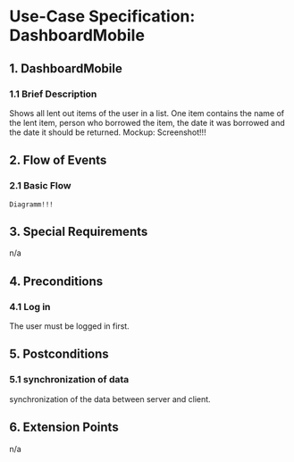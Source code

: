 # Use-Case Specification: DashboardMobile


## 1. DashboardMobile

### 1.1 Brief Description
Shows all lent out items of the user in a list. One item contains the name of the lent item, person who borrowed the item, the date it was borrowed and the date it should be returned. 
Mockup:
Screenshot!!!


## 2. Flow of Events

### 2.1 Basic Flow
	Diagramm!!!

	
## 3. Special Requirements

n/a


## 4. Preconditions

### 4.1 Log in
 The user must be logged in first.

 
## 5. Postconditions

### 5.1 synchronization of data
synchronization of the data between server and client.


## 6. Extension Points
n/a 

